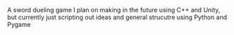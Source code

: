 A sword dueling game I plan on making in the future using C++ and Unity, but currently just scripting out ideas and general strucutre using Python and Pygame
